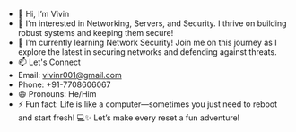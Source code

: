 - 👋 Hi, I’m Vivin
- 👀 I’m interested in Networking, Servers, and Security. I thrive on building robust systems and keeping them secure!
- 🌱 I’m currently learning Network Security! Join me on this journey as I explore the latest in securing networks and defending against threats.
- 📫 Let's Connect
- Email: vivinr001@gmail.com
- Phone: +91-7708606067
- 😄 Pronouns: He/Him
- ⚡ Fun fact: Life is like a computer—sometimes you just need to reboot and start fresh! 💻✨ Let’s make every reset a fun adventure!

<!---
Vivin003/Vivin003 is a ✨ special ✨ repository because its `README.md` (this file) appears on your GitHub profile.
You can click the Preview link to take a look at your changes.
--->
